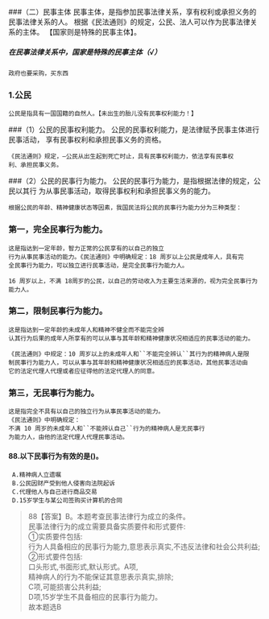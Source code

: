 ###（二）民事主体
    民事主体，是指参加民事法律关系，享有权利或承担义务的民事法律关系的人。
    根据《民法通则》的规定，公民、法人可以作为民事法律关系的主体。
    【国家则是特殊的民事主体】。

##### 在民事法律关系中，国家是特殊的民事主体（√）
    政府也要采购，买东西
    
### 1.公民
    公民是指具有一国国籍的自然人。【未出生的胎儿没有民事权利能力！】
    
###（1）公民的民事权利能力。
    公民的民事权利能力，是法律赋予民事主体进行民事活动，
    享有民事权利和承担民事义务的资格。
    
    《民法通则》规定，―公民从出生起到死亡时止，具有民事权利能力，依法享有民事权
    利、承担民事义务。
    
    
###（2）公民的民事行为能力。
    公民的民事行为能力，是指根据法律的规定，公民以其行
    为从事民事活动，取得民事权利和承担民事义务的能力。
    
    根据公民的年龄、精神健康状态等因素，我国民法将公民的民事行为能力分为三种类型：
    
### 第一，完全民事行为能力。
    这是指达到一定年龄，智力正常的公民享有的以自己的独立
    行为从事民事活动的能力。《民法通则》中明确规定：18 周岁以上公民是成年人，具有完
    全民事行为能力，可以独立进行民事活动，是完全民事行为能力人。
    
    16 周岁以上，不满 18周岁的公民，以自己的劳动收入为主要生活来源的，视为完全民事行为能力人。
    
### 第二，限制民事行为能力。
    这是指达到一定年龄的未成年人和精神不健全而不能完全辨
    认其行为后果的成年人所享有的可以从事与其年龄和精神健康状况相适应的民事活动的能力。
    
    《民法通则》中规定：10 周岁以上的未成年人和``不能完全辨认``其行为的精神病人是限
    制民事行为能力人，可以从事与其年龄和精神健康状况相适应的民事活动，其他民事活动由
    它的法定代理人代理或者应征得他的法定代理人的同意。
    
### 第三，无民事行为能力。
    这是指完全不具有以自己的独立行为从事民事活动的能力。
    《民法通则》中明确规定：
    不满 10 周岁的未成年人和``不能辨认自己``行为的精神病人是无民事行
    为能力人，由他的法定代理人代理民事活动。
 
 #### 88.以下民事行为有效的是()。
     A.精神病人立遗嘱
     B.公民因财产受到他人侵害向法院起诉
     C.代理他人与自己进行商品交易
     D.15岁学生与某公司签购买计算机的合同
 >   88【答案】B。本题考查民事法律行为成立的条件。    
 民事法律行为的成立需要具备实质要件和形式要件:    
 ①实质要件包括:    
     行为人具备相应的民事行为能力,意思表示真实,不违反法律和社会公共利益;    
 ②形式要件包括:    
     口头形式,书面形式,默认形式。A项,    
     精神病人的行为不能保证其意思表示真实,排除;    
     C项,可能损害公共利益;    
     D项,15岁学生不具备相应的民事行为能力。    
     故本题选B    